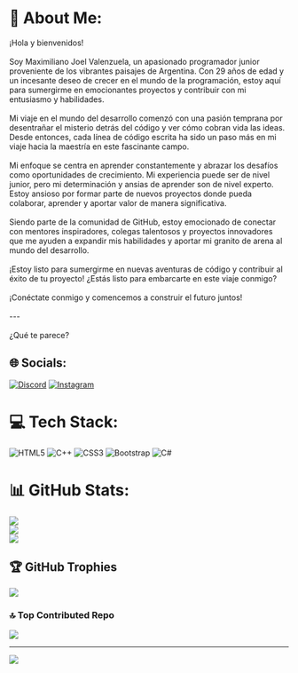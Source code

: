 # 💫 About Me:
¡Hola y bienvenidos!<br><br>Soy Maximiliano Joel Valenzuela, un apasionado programador junior proveniente de los vibrantes paisajes de Argentina. Con 29 años de edad y un incesante deseo de crecer en el mundo de la programación, estoy aquí para sumergirme en emocionantes proyectos y contribuir con mi entusiasmo y habilidades.<br><br>Mi viaje en el mundo del desarrollo comenzó con una pasión temprana por desentrañar el misterio detrás del código y ver cómo cobran vida las ideas. Desde entonces, cada línea de código escrita ha sido un paso más en mi viaje hacia la maestría en este fascinante campo.<br><br>Mi enfoque se centra en aprender constantemente y abrazar los desafíos como oportunidades de crecimiento. Mi experiencia puede ser de nivel junior, pero mi determinación y ansias de aprender son de nivel experto. Estoy ansioso por formar parte de nuevos proyectos donde pueda colaborar, aprender y aportar valor de manera significativa.<br><br>Siendo parte de la comunidad de GitHub, estoy emocionado de conectar con mentores inspiradores, colegas talentosos y proyectos innovadores que me ayuden a expandir mis habilidades y aportar mi granito de arena al mundo del desarrollo.<br><br>¡Estoy listo para sumergirme en nuevas aventuras de código y contribuir al éxito de tu proyecto! ¿Estás listo para embarcarte en este viaje conmigo?<br><br>¡Conéctate conmigo y comencemos a construir el futuro juntos!<br><br>---<br><br>¿Qué te parece?


## 🌐 Socials:
[![Discord](https://img.shields.io/badge/Discord-%237289DA.svg?logo=discord&logoColor=white)](https://discord.gg/Duomaxwhell) [![Instagram](https://img.shields.io/badge/Instagram-%23E4405F.svg?logo=Instagram&logoColor=white)](https://instagram.com/Duomaxwhell) 

# 💻 Tech Stack:
![HTML5](https://img.shields.io/badge/html5-%23E34F26.svg?style=for-the-badge&logo=html5&logoColor=white) ![C++](https://img.shields.io/badge/c++-%2300599C.svg?style=for-the-badge&logo=c%2B%2B&logoColor=white) ![CSS3](https://img.shields.io/badge/css3-%231572B6.svg?style=for-the-badge&logo=css3&logoColor=white) ![Bootstrap](https://img.shields.io/badge/bootstrap-%238511FA.svg?style=for-the-badge&logo=bootstrap&logoColor=white) ![C#](https://img.shields.io/badge/c%23-%23239120.svg?style=for-the-badge&logo=csharp&logoColor=white)
# 📊 GitHub Stats:
![](https://github-readme-stats.vercel.app/api?username=MaxiValenzuela&theme=nightowl&hide_border=false&include_all_commits=false&count_private=false)<br/>
![](https://github-readme-streak-stats.herokuapp.com/?user=MaxiValenzuela&theme=nightowl&hide_border=false)<br/>
![](https://github-readme-stats.vercel.app/api/top-langs/?username=MaxiValenzuela&theme=nightowl&hide_border=false&include_all_commits=false&count_private=false&layout=compact)

## 🏆 GitHub Trophies
![](https://github-profile-trophy.vercel.app/?username=MaxiValenzuela&theme=tokyonight&no-frame=false&no-bg=true&margin-w=4)

### 🔝 Top Contributed Repo
![](https://github-contributor-stats.vercel.app/api?username=MaxiValenzuela&limit=5&theme=dark&combine_all_yearly_contributions=true)

---
[![](https://visitcount.itsvg.in/api?id=MaxiValenzuela&icon=0&color=0)](https://visitcount.itsvg.in)

<!-- Proudly created with GPRM ( https://gprm.itsvg.in ) -->
